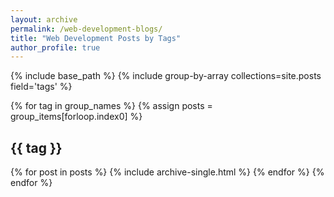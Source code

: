 ```yaml
---
layout: archive
permalink: /web-development-blogs/
title: "Web Development Posts by Tags"
author_profile: true
---
```


{% include base_path %}
{% include group-by-array collections=site.posts field='tags' %}

{% for tag in group_names %}
  {% assign posts = group_items[forloop.index0] %}
  <h2 id="{{ tag | slugify }}" class="archive_subtitle">{{ tag }}</h2>
  {% for post in posts %}
    {% include archive-single.html %}
  {% endfor %}
{% endfor %}
